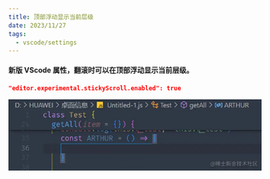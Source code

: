 ```yaml
---
title: 顶部浮动显示当前层级
date: 2023/11/27
tags:
  - vscode/settings
---
```


#### 新版 VScode 属性，翻滚时可以在顶部浮动显示当前层级。

```json
"editor.experimental.stickyScroll.enabled": true
```

![AhJindeg-1701076874210](md-images/editor.experimental.stickyScroll.enabled/AhJindeg-1701076874210.png)
